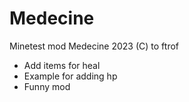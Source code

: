 # Medecine
Minetest mod Medecine 2023 (C) to ftrof


- Add items for heal
- Example for adding hp
- Funny mod
